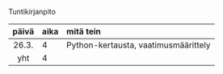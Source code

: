 Tuntikirjanpito

| päivä | aika | mitä tein  |
| :----:|:-----| :-----|
| 26.3. | 4    | Python-kertausta, vaatimusmäärittely |
|  yht  | 4    |

